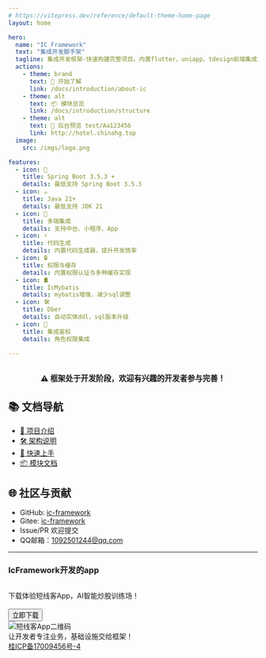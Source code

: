 ```yaml
---
# https://vitepress.dev/reference/default-theme-home-page
layout: home

hero:
  name: "IC Framework"
  text: "集成开发脚手架"
  tagline: 集成开发框架-快速构建完整项目。内置flutter、uniapp、tdesign前端集成示例
  actions:
    - theme: brand
      text: 🚀 开始了解
      link: /docs/introduction/about-ic
    - theme: alt
      text: 📦 模块总览
      link: /docs/introduction/structure
    - theme: alt
      text: 🔗 后台预览 test/Aa123456
      link: http://hotel.chinahg.top
  image:
    src: /imgs/logo.png

features:
  - icon: 🧩
    title: Spring Boot 3.5.3 +
    details: 最低支持 Spring Boot 3.5.3
  - icon: ☕️
    title: Java 21+
    details: 最低支持 JDK 21
  - icon: 📱
    title: 多端集成
    details: 支持中台、小程序、App
  - icon: ⚡️
    title: 代码生成
    details: 内置代码生成器，提升开发效率
  - icon: 🔒
    title: 权限与缓存
    details: 内置权限认证与多种缓存实现
  - icon: 🛢️
    title: IcMybatis
    details: mybatis增强，减少sql调整
  - icon: 🛠
    title: Dber
    details: 自动实体ddl，sql版本升级
  - icon: 🔑
    title: 集成鉴权
    details: 角色权限集成

---
```


<div style="margin: 2em 0; text-align: center; font-size: 1.1em;">
  <b>⚠️ 框架处于开发阶段，欢迎有兴趣的开发者参与完善！</b>
</div>

## 📚 文档导航

- [🌟 项目介绍](/docs/introduction/about-ic)
- [🛠️ 架构说明](/docs/introduction/structure)
- [🚀 快速上手](/docs/base/ic-config)
- [📦 模块文档](/docs/introduction/structure)

## 🌐 社区与贡献

- GitHub: [ic-framework](https://github.com/conesat/ic-framework)
- Gitee: [ic-framework](https://gitee.com/ic-framework)
- Issue/PR 欢迎提交
- QQ邮箱：1092501244@qq.com

---

<div class="ic-app-ad">
  <div class="ic-app-text">
    <h3>IcFramework开发的app</h3>
    <div style="margin-top:30px">下载体验短线客App，AI智能炒股训练场！</div>
    <br>
    <a href="http://dxk.chinahg.top/" target="_blank" class="ic-app-btn">
        <button>
            立即下载
        </button>
    </a>
  </div>
  <img src="/imgs/dxk.png" alt="短线客App二维码" class="ic-app-qrcode">
</div>

<div class="ic-footer">
  <span>让开发者专注业务，基础设施交给框架！</span>
  <br/>
  <a href="https://beian.miit.gov.cn/" target="_blank">桂ICP备17009456号-4</a>
</div>
